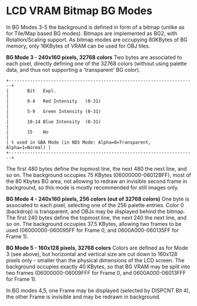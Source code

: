 # LCD VRAM Bitmap BG Modes


In BG Modes 3-5 the background is defined in form of a bitmap (unlike as
for Tile/Map based BG modes). Bitmaps are implemented as BG2, with
Rotation/Scaling support. As bitmap modes are occupying 80KBytes of BG
memory, only 16KBytes of VRAM can be used for OBJ tiles.

**BG Mode 3 - 240x160 pixels, 32768 colors**
Two bytes are associated to each pixel, directly defining one of the
32768 colors (without using palette data, and thus not supporting a
\'transparent\' BG color).

```
+-----------------------------------------------------------------------+
|       Bit   Expl.                                                     |
|       0-4   Red Intensity   (0-31)                                    |
|       5-9   Green Intensity (0-31)                                    |
|       10-14 Blue Intensity  (0-31)                                    |
|       15    No                                                        |
| t used in GBA Mode (in NDS Mode: Alpha=0=Transparent, Alpha=1=Normal) |
+-----------------------------------------------------------------------+
```

The first 480 bytes define the topmost line, the next 480 the next line,
and so on. The background occupies 75 KBytes (06000000-06012BFF), most
of the 80 Kbytes BG area, not allowing to redraw an invisible second
frame in background, so this mode is mostly recommended for still images
only.

**BG Mode 4 - 240x160 pixels, 256 colors (out of 32768 colors)**
One byte is associated to each pixel, selecting one of the 256 palette
entries. Color 0 (backdrop) is transparent, and OBJs may be displayed
behind the bitmap.
The first 240 bytes define the topmost line, the next 240 the next line,
and so on. The background occupies 37.5 KBytes, allowing two frames to
be used (06000000-060095FF for Frame 0, and 0600A000-060135FF for Frame
1).

**BG Mode 5 - 160x128 pixels, 32768 colors**
Colors are defined as for Mode 3 (see above), but horizontal and
vertical size are cut down to 160x128 pixels only - smaller than the
physical dimensions of the LCD screen.
The background occupies exactly 40 KBytes, so that BG VRAM may be split
into two frames (06000000-06009FFF for Frame 0, and 0600A000-06013FFF
for Frame 1).

In BG modes 4,5, one Frame may be displayed (selected by DISPCNT Bit 4),
the other Frame is invisible and may be redrawn in background.



